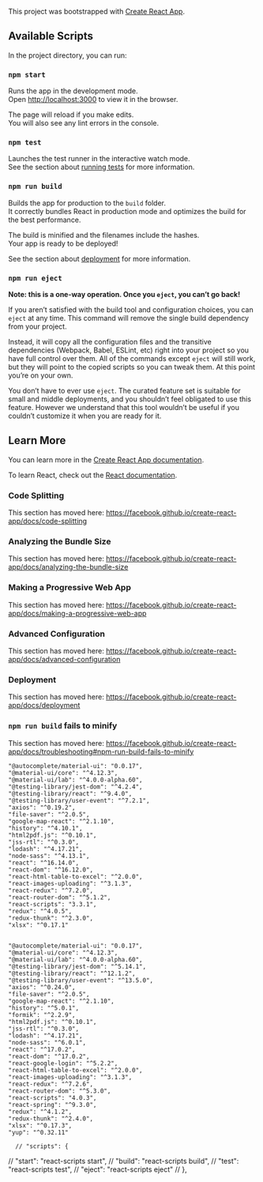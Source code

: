 This project was bootstrapped with [Create React App](https://github.com/facebook/create-react-app).

## Available Scripts

In the project directory, you can run:

### `npm start`

Runs the app in the development mode.<br />
Open [http://localhost:3000](http://localhost:3000) to view it in the browser.

The page will reload if you make edits.<br />
You will also see any lint errors in the console.

### `npm test`

Launches the test runner in the interactive watch mode.<br />
See the section about [running tests](https://facebook.github.io/create-react-app/docs/running-tests) for more information.

### `npm run build`

Builds the app for production to the `build` folder.<br />
It correctly bundles React in production mode and optimizes the build for the best performance.

The build is minified and the filenames include the hashes.<br />
Your app is ready to be deployed!

See the section about [deployment](https://facebook.github.io/create-react-app/docs/deployment) for more information.

### `npm run eject`

**Note: this is a one-way operation. Once you `eject`, you can’t go back!**

If you aren’t satisfied with the build tool and configuration choices, you can `eject` at any time. This command will remove the single build dependency from your project.

Instead, it will copy all the configuration files and the transitive dependencies (Webpack, Babel, ESLint, etc) right into your project so you have full control over them. All of the commands except `eject` will still work, but they will point to the copied scripts so you can tweak them. At this point you’re on your own.

You don’t have to ever use `eject`. The curated feature set is suitable for small and middle deployments, and you shouldn’t feel obligated to use this feature. However we understand that this tool wouldn’t be useful if you couldn’t customize it when you are ready for it.

## Learn More

You can learn more in the [Create React App documentation](https://facebook.github.io/create-react-app/docs/getting-started).

To learn React, check out the [React documentation](https://reactjs.org/).

### Code Splitting

This section has moved here: https://facebook.github.io/create-react-app/docs/code-splitting

### Analyzing the Bundle Size

This section has moved here: https://facebook.github.io/create-react-app/docs/analyzing-the-bundle-size

### Making a Progressive Web App

This section has moved here: https://facebook.github.io/create-react-app/docs/making-a-progressive-web-app

### Advanced Configuration

This section has moved here: https://facebook.github.io/create-react-app/docs/advanced-configuration

### Deployment

This section has moved here: https://facebook.github.io/create-react-app/docs/deployment

### `npm run build` fails to minify

This section has moved here: https://facebook.github.io/create-react-app/docs/troubleshooting#npm-run-build-fails-to-minify


    "@autocomplete/material-ui": "0.0.17",
    "@material-ui/core": "^4.12.3",
    "@material-ui/lab": "^4.0.0-alpha.60",
    "@testing-library/jest-dom": "^4.2.4",
    "@testing-library/react": "^9.4.0",
    "@testing-library/user-event": "^7.2.1",
    "axios": "^0.19.2",
    "file-saver": "^2.0.5",
    "google-map-react": "^2.1.10",
    "history": "^4.10.1",
    "html2pdf.js": "^0.10.1",
    "jss-rtl": "^0.3.0",
    "lodash": "^4.17.21",
    "node-sass": "^4.13.1",
    "react": "^16.14.0",
    "react-dom": "^16.12.0",
    "react-html-table-to-excel": "^2.0.0",
    "react-images-uploading": "^3.1.3",
    "react-redux": "^7.2.0",
    "react-router-dom": "^5.1.2",
    "react-scripts": "3.3.1",
    "redux": "^4.0.5",
    "redux-thunk": "^2.3.0",
    "xlsx": "^0.17.1"


    "@autocomplete/material-ui": "0.0.17",
    "@material-ui/core": "^4.12.3",
    "@material-ui/lab": "^4.0.0-alpha.60",
    "@testing-library/jest-dom": "^5.14.1",
    "@testing-library/react": "^12.1.2",
    "@testing-library/user-event": "^13.5.0",
    "axios": "^0.24.0",
    "file-saver": "^2.0.5",
    "google-map-react": "^2.1.10",
    "history": "^5.0.1",
    "formik": "^2.2.9",
    "html2pdf.js": "^0.10.1",
    "jss-rtl": "^0.3.0",
    "lodash": "^4.17.21",
    "node-sass": "^6.0.1",
    "react": "^17.0.2",
    "react-dom": "^17.0.2",
    "react-google-login": "^5.2.2",
    "react-html-table-to-excel": "^2.0.0",
    "react-images-uploading": "^3.1.3",
    "react-redux": "^7.2.6",
    "react-router-dom": "^5.3.0",
    "react-scripts": "4.0.3",
    "react-spring": "^9.3.0",
    "redux": "^4.1.2",
    "redux-thunk": "^2.4.0",
    "xlsx": "^0.17.3",
    "yup": "^0.32.11"

      // "scripts": {
  //   "start": "react-scripts start",
  //   "build": "react-scripts build",
  //   "test": "react-scripts test",
  //   "eject": "react-scripts eject"
  // },